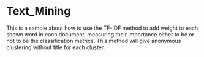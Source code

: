 # Text_Mining

This is a sample about how to use the TF-IDF method to add weight to each shown word in each document, measuring their importance either to be or not to be the classification metrics. This method will give anonymous clustering without title for each cluster. 


